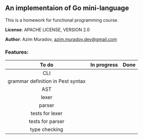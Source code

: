 ## An implementaion of Go mini-language

This is a homework for functional programming course.

**License**: APACHE LICENSE, VERSION 2.0

**Author**: Azim Muradov, azim.muradov.dev@gmail.com


### Features:

|               To do               | In progress | Done  |
| :-------------------------------: | :---------: | :---: |
|                CLI                |             |       |
| grammar definition in Pest syntax |             |       |
|                AST                |             |       |
|               lexer               |             |       |
|              parser               |             |       |
|          tests for lexer          |             |       |
|         tests for parser          |             |       |
|           type checking           |             |       |